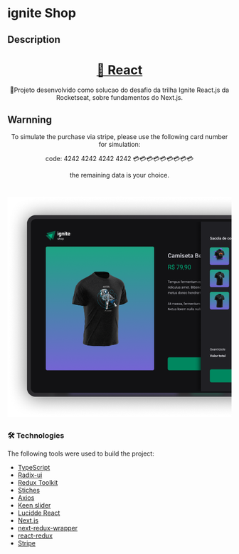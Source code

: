 # ignite Shop

## Description
<h1 align="center">
    <a href="https://pt-br.reactjs.org/">🔗 React</a>
</h1>
<p align="center">🚀Projeto desenvolvido como solucao do desafio da trilha Ignite React.js da Rocketseat, sobre fundamentos do Next.js.</p>

## Warnning
<p align="center">To simulate the purchase via stripe, please use the following card number for simulation:</p>
<p align="center">code: 4242 4242 4242 4242 💳💳💳💳💳💳💳💳💳</p>
<p align="center">the remaining data is your choice.</p>

<h1 align="center">
  <img alt="banner ignite shop" title="#Ignite shop" src="./src/assets/cover.png" />
</h1>

### 🛠 Technologies

The following tools were used to build the project:

- [TypeScript](https://www.typescriptlang.org/) 
- [Radix-ui](https://www.radix-ui.com/primitives) 
- [Redux Toolkit](https://redux-toolkit.js.org/) 
- [Stiches](https://stitches.dev/) 
- [Axios](https://axios-http.com/ptbr/docs/intro) 
- [Keen slider](https://keen-slider.io) 
- [Lucidde React](https://lucide.dev) 
- [Next.js](https://nextjs.org)
- [next-redux-wrapper](https://github.com/kirill-konshin/next-redux-wrapper)
- [react-redux](https://github.com/reduxjs/react-redux) 
- [Stripe](https://github.com/stripe/stripe-node) 

